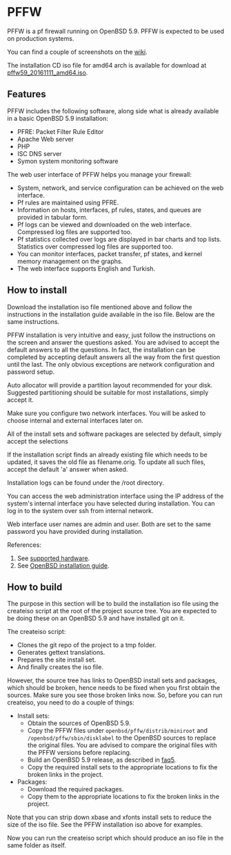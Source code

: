 # PFFW

PFFW is a pf firewall running on OpenBSD 5.9. PFFW is expected to be used on production systems.

You can find a couple of screenshots on the [wiki](https://github.com/sonertari/PFFW/wiki).

The installation CD iso file for amd64 arch is available for download at [pffw59\_20161111\_amd64.iso](https://drive.google.com/file/d/0B3F7Ueq0mFlYeWJaQkJCT0hKSWs/view?usp=sharing).

## Features

PFFW includes the following software, along side what is already available in a basic OpenBSD 5.9 installation:

- PFRE: Packet Filter Rule Editor
- Apache Web server
- PHP
- ISC DNS server
- Symon system monitoring software

The web user interface of PFFW helps you manage your firewall:

- System, network, and service configuration can be achieved on the web interface.
- Pf rules are maintained using PFRE.
- Information on hosts, interfaces, pf rules, states, and queues are provided in tabular form.
- Pf logs can be viewed and downloaded on the web interface. Compressed log files are supported too.
- Pf statistics collected over logs are displayed in bar charts and top lists. Statistics over compressed log files are supported too.
- You can monitor interfaces, packet transfer, pf states, and kernel memory management on the graphs.
- The web interface supports English and Turkish.

## How to install

Download the installation iso file mentioned above and follow the instructions in the installation guide available in the iso file. Below are the same instructions.

PFFW installation is very intuitive and easy, just follow the instructions on the screen and answer the questions asked. You are advised to accept the default answers to all the questions. In fact, the installation can be completed by accepting default answers all the way from the first question until the last. The only obvious exceptions are network configuration and password setup.

Auto allocator will provide a partition layout recommended for your disk. Suggested partitioning should be suitable for most installations, simply accept it.

Make sure you configure two network interfaces. You will be asked to choose internal and external interfaces later on.

All of the install sets and software packages are selected by default, simply accept the selections

If the installation script finds an already existing file which needs to be updated, it saves the old file as filename.orig. To update all such files, accept the default 'a' answer when asked.

Installation logs can be found under the /root directory.

You can access the web administration interface using the IP address of the system's internal interface you have selected during installation. You can log in to the system over ssh from internal network.

Web interface user names are admin and user. Both are set to the same password you have provided during installation.

References:

1. See [supported hardware](http://openbsd.org/amd64.html).
2. See [OpenBSD installation guide](http://openbsd.org/faq/faq4.html).

## How to build

The purpose in this section will be to build the installation iso file using the createiso script at the root of the project source tree. You are expected to be doing these on an OpenBSD 5.9 and have installed git on it.

The createiso script:

- Clones the git repo of the project to a tmp folder.
- Generates gettext translations.
- Prepares the site install set.
- And finally creates the iso file.

However, the source tree has links to OpenBSD install sets and packages, which should be broken, hence needs to be fixed when you first obtain the sources. Make sure you see those broken links now. So, before you can run createiso, you need to do a couple of things:

- Install sets:
	+ Obtain the sources of OpenBSD 5.9.
	+ Copy the PFFW files under `openbsd/pffw/distrib/miniroot` and `/openbsd/pffw/sbin/disklabel` to the OpenBSD sources to replace the original files. You are advised to compare the original files with the PFFW versions before replacing.
	+ Build an OpenBSD 5.9 release, as described in [faq5](http://www.openbsd.org/faq/faq5.html).
	+ Copy the required install sets to the appropriate locations to fix the broken links in the project.
- Packages:
	+ Download the required packages.
	+ Copy them to the appropriate locations to fix the broken links in the project.

Note that you can strip down xbase and xfonts install sets to reduce the size of the iso file. See the PFFW installation iso above for examples.

Now you can run the createiso script which should produce an iso file in the same folder as itself.

